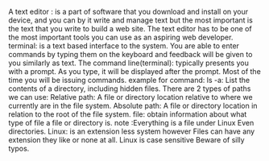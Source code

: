 A text editor :
is a part of software that you download and install on
your device, and you can by it  write and manage text but  the most important is the text that you write to build a web site. 
The text editor has to be one of the most important tools you can use as an aspiring web developer.
terminal: 
is a text based interface to the system.
 You are able to enter commands by typing them on the keyboard and feedback will be given to you similarly as text.
The command line(terminal):
 typically presents you with a prompt. As you type, it will be displayed after the prompt. Most of the time you will be issuing commands.
example for command:
ls -a: List the contents of a directory, including hidden files.
There are 2 types of paths we can use:
Relative path:
A file or directory location relative to where we currently are in the file system.
Absolute path:
A file or directory location in relation to the root of the file system.
file: obtain information about what type of file a file or directory is.
note :Everything is a file under Linux Even directories.
Linux: is an extension less system however Files can have any extension they like or none at all.
Linux is case sensitive
Beware of silly typos.